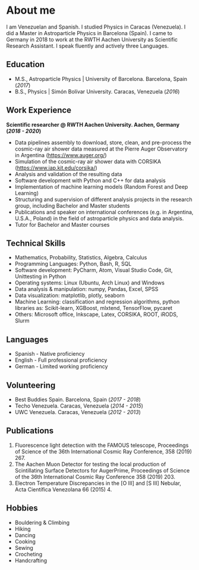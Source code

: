 
# About me
I am Venezuelan and Spanish. I studied Physics in Caracas (Venezuela). I did a Master in Astroparticle Physics in Barcelona (Spain). I came to Germany in 2018 to work at the RWTH Aachen University as Scientific Research Assistant. I speak fluently and actively three Languages.

## Education
- M.S., Astroparticle Physics	| University of Barcelona. Barcelona, Spain (_2017_)	 			        		
- B.S., Physics | Simón Bolívar University. Caracas, Venezuela (_2016_)

## Work Experience
**Scientific researcher @ RWTH Aachen University. Aachen, Germany (_2018 - 2020_)**
- Data pipelines assembly to download, store, clean, and pre-process the cosmic-ray
air shower data measured at the Pierre Auger Observatory in Argentina (https://www.auger.org/)
- Simulation of the cosmic-ray air shower data with CORSIKA (https://www.iap.kit.edu/corsika/)
- Analysis and validation of the resulting data
- Software development with Python and C++ for data analysis
- Implementation of machine learning models (Random Forest and Deep Learning)
- Structuring and supervision of different analysis projects in the research group,
including Bachelor and Master students
- Publications and speaker on international conferences (e.g. in Argentina, U.S.A.,
Poland) in the field of astroparticle physics and data analysis.
- Tutor for Bachelor and Master courses

## Technical Skills
- Mathematics, Probability, Statistics, Algebra, Calculus
- Programming Languages: Python, Bash, R, SQL
- Software development: PyCharm, Atom, Visual Studio Code, Git, Unittesting in Python
- Operating systems: Linux (Ubuntu, Arch Linux) and Windows
- Data analysis & manipulation: numpy, Pandas, Excel, SPSS
- Data visualization: matplotlib, plotly, seaborn
- Machine Learning: classification and regression algorithms, python libraries as:
Scikit-learn, XGBoost, mlxtend, TensorFlow, pycaret
- Others: Microsoft office, Inkscape, Latex, CORSIKA, ROOT, iRODS, Slurm

## Languages
- Spanish - Native proficiency
- English - Full professional proficiency
- German - Limited working proficiency

## Volunteering
- Best Buddies Spain. Barcelona, Spain (_2017 - 2018_)
- Techo Venezuela. Caracas, Venezuela (_2014 - 2015_)
- UWC Venezuela. Caracas, Venezuela (_2012 - 2013_)

## Publications
1. Fluorescence light detection with the FAMOUS telescope, Proceedings of Science of
the 36th International Cosmic Ray Conference, 358 (2019) 267.
2. The Aachen Muon Detector for testing the local production of Scintillating Surface
Detectors for AugerPrime, Proceedings of Science of the 36th International Cosmic
Ray Conference 358 (2019) 203.
3. Electron Temperature Discrepancies in the [O III] and [S III] Nebular, Acta Científica
Venezolana 66 (2015) 4.

## Hobbies
- Bouldering & Climbing
- Hiking
- Dancing
- Cooking
- Sewing
- Crocheting
- Handcrafting
